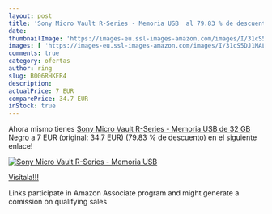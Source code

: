 ```yaml
---
layout: post
title: 'Sony Micro Vault R-Series - Memoria USB  al 79.83 % de descuento'
date: 
thumbnailImage: 'https://images-eu.ssl-images-amazon.com/images/I/31cS5DJ1MAL._SL200_.jpg'
images: [ 'https://images-eu.ssl-images-amazon.com/images/I/31cS5DJ1MAL._SL200_.jpg' ]
comments: true
category: ofertas
author: ring
slug: B006RHKER4
description:
actualPrice: 7 EUR
comparePrice: 34.7 EUR
inStock: true
---
```


Ahora mismo tienes [Sony Micro Vault R-Series - Memoria USB de 32 GB  Negro](https://www.amazon.es/dp/B006RHKER4/?tag=tolees-21) a 7 EUR (original: 34.7 EUR) (79.83 %  de descuento) en el siguiente enlace!

[![Sony Micro Vault R-Series - Memoria USB ](https://images-eu.ssl-images-amazon.com/images/I/31cS5DJ1MAL._SL200_.jpg)](https://www.amazon.es/dp/B006RHKER4/?tag=tolees-21)

[Visítala!!!](https://www.amazon.es/dp/B006RHKER4/?tag=tolees-21)

Links participate in Amazon Associate program and might generate a comission on qualifying sales
